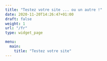 ```yaml
---
title: "Testez votre site ... ou un autre !"
date: 2020-11-20T14:26:47+01:00
draft: false
weight: 1
url: "/fr"
type: widget_page

menu:
  main:
    title: "Testez votre site"
---
```

